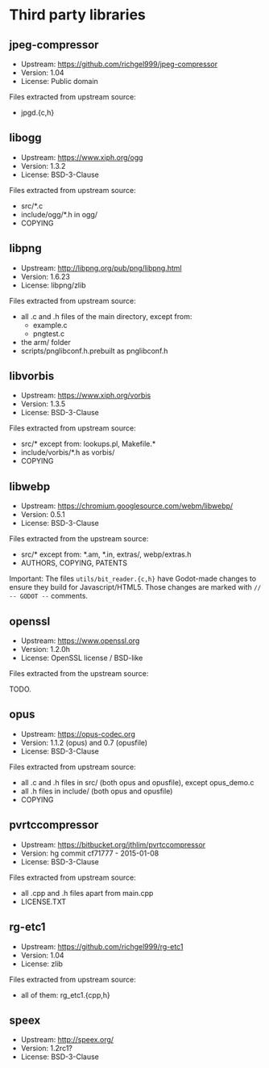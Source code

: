 # Third party libraries


## jpeg-compressor

- Upstream: https://github.com/richgel999/jpeg-compressor
- Version: 1.04
- License: Public domain

Files extracted from upstream source:

- jpgd.{c,h}


## libogg

- Upstream: https://www.xiph.org/ogg
- Version: 1.3.2
- License: BSD-3-Clause

Files extracted from upstream source:

- src/\*.c
- include/ogg/\*.h in ogg/
- COPYING


## libpng

- Upstream: http://libpng.org/pub/png/libpng.html
- Version: 1.6.23
- License: libpng/zlib

Files extracted from upstream source:

- all .c and .h files of the main directory, except from:
  * example.c
  * pngtest.c
- the arm/ folder
- scripts/pnglibconf.h.prebuilt as pnglibconf.h


## libvorbis

- Upstream: https://www.xiph.org/vorbis
- Version: 1.3.5
- License: BSD-3-Clause

Files extracted from upstream source:

- src/\* except from: lookups.pl, Makefile.\*
- include/vorbis/\*.h as vorbis/
- COPYING


## libwebp

- Upstream: https://chromium.googlesource.com/webm/libwebp/
- Version: 0.5.1
- License: BSD-3-Clause

Files extracted from the upstream source:

- src/\* except from: \*.am, \*.in, extras/, webp/extras.h
- AUTHORS, COPYING, PATENTS

Important: The files `utils/bit_reader.{c,h}` have Godot-made
changes to ensure they build for Javascript/HTML5. Those
changes are marked with `// -- GODOT --` comments.


## openssl

- Upstream: https://www.openssl.org
- Version: 1.2.0h
- License: OpenSSL license / BSD-like

Files extracted from the upstream source:

TODO.


## opus

- Upstream: https://opus-codec.org
- Version: 1.1.2 (opus) and 0.7 (opusfile)
- License: BSD-3-Clause

Files extracted from upstream source:

- all .c and .h files in src/ (both opus and opusfile),
  except opus_demo.c
- all .h files in include/ (both opus and opusfile)
- COPYING


## pvrtccompressor

- Upstream: https://bitbucket.org/jthlim/pvrtccompressor
- Version: hg commit cf71777 - 2015-01-08
- License: BSD-3-Clause

Files extracted from upstream source:

- all .cpp and .h files apart from main.cpp
- LICENSE.TXT


## rg-etc1

- Upstream: https://github.com/richgel999/rg-etc1
- Version: 1.04
- License: zlib

Files extracted from upstream source:

- all of them: rg_etc1.{cpp,h}


## speex

- Upstream: http://speex.org/
- Version: 1.2rc1?
- License: BSD-3-Clause
